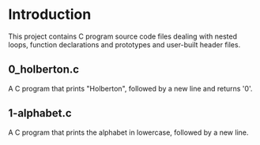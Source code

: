 # Introduction

This project contains C program source code files dealing with nested loops,
function declarations and prototypes and user-built header files.

## 0_holberton.c

A C program that prints "Holberton", followed by a new line and returns '0'.

## 1-alphabet.c

A C program that prints the alphabet in lowercase, followed by a new line.
